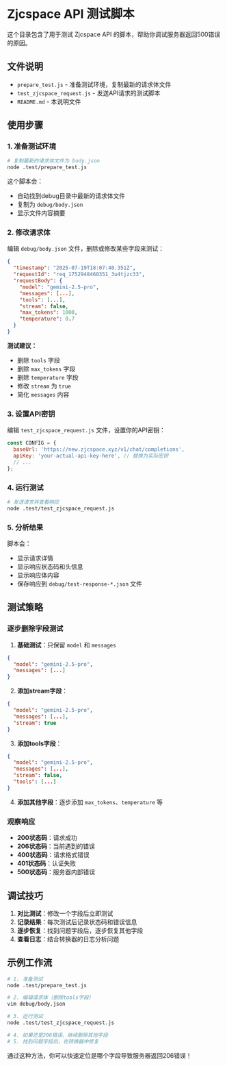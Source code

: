 # Zjcspace API 测试脚本

这个目录包含了用于测试 Zjcspace API 的脚本，帮助你调试服务器返回500错误的原因。

## 文件说明

- `prepare_test.js` - 准备测试环境，复制最新的请求体文件
- `test_zjcspace_request.js` - 发送API请求的测试脚本
- `README.md` - 本说明文件

## 使用步骤

### 1. 准备测试环境

```bash
# 复制最新的请求体文件为 body.json
node .test/prepare_test.js
```

这个脚本会：
- 自动找到debug目录中最新的请求体文件
- 复制为 `debug/body.json`
- 显示文件内容摘要

### 2. 修改请求体

编辑 `debug/body.json` 文件，删除或修改某些字段来测试：

```json
{
  "timestamp": "2025-07-19T18:07:40.351Z",
  "requestId": "req_1752948460351_3u4tjzc33",
  "requestBody": {
    "model": "gemini-2.5-pro",
    "messages": [...],
    "tools": [...],
    "stream": false,
    "max_tokens": 1000,
    "temperature": 0.7
  }
}
```

**测试建议：**
- 删除 `tools` 字段
- 删除 `max_tokens` 字段
- 删除 `temperature` 字段
- 修改 `stream` 为 `true`
- 简化 `messages` 内容

### 3. 设置API密钥

编辑 `test_zjcspace_request.js` 文件，设置你的API密钥：

```javascript
const CONFIG = {
  baseUrl: 'https://new.zjcspace.xyz/v1/chat/completions',
  apiKey: 'your-actual-api-key-here', // 替换为实际密钥
  // ...
};
```

### 4. 运行测试

```bash
# 发送请求并查看响应
node .test/test_zjcspace_request.js
```

### 5. 分析结果

脚本会：
- 显示请求详情
- 显示响应状态码和头信息
- 显示响应体内容
- 保存响应到 `debug/test-response-*.json` 文件

## 测试策略

### 逐步删除字段测试

1. **基础测试**：只保留 `model` 和 `messages`
```json
{
  "model": "gemini-2.5-pro",
  "messages": [...]
}
```

2. **添加stream字段**：
```json
{
  "model": "gemini-2.5-pro",
  "messages": [...],
  "stream": true
}
```

3. **添加tools字段**：
```json
{
  "model": "gemini-2.5-pro",
  "messages": [...],
  "stream": false,
  "tools": [...]
}
```

4. **添加其他字段**：逐步添加 `max_tokens`、`temperature` 等

### 观察响应

- **200状态码**：请求成功
- **206状态码**：当前遇到的错误
- **400状态码**：请求格式错误
- **401状态码**：认证失败
- **500状态码**：服务器内部错误

## 调试技巧

1. **对比测试**：修改一个字段后立即测试
2. **记录结果**：每次测试后记录状态码和错误信息
3. **逐步恢复**：找到问题字段后，逐步恢复其他字段
4. **查看日志**：结合转换器的日志分析问题

## 示例工作流

```bash
# 1. 准备测试
node .test/prepare_test.js

# 2. 编辑请求体（删除tools字段）
vim debug/body.json

# 3. 运行测试
node .test/test_zjcspace_request.js

# 4. 如果还是206错误，继续删除其他字段
# 5. 找到问题字段后，在转换器中修复
```

通过这种方法，你可以快速定位是哪个字段导致服务器返回206错误！ 
